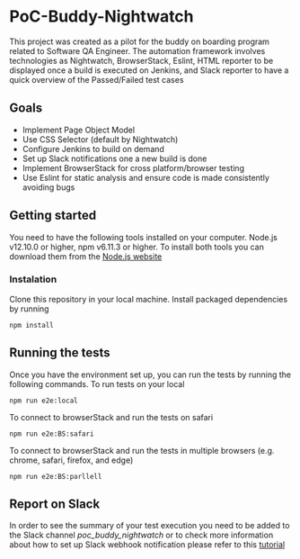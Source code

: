# PoC-Buddy-Nightwatch
This project was created as a pilot for the buddy on boarding program related to Software QA Engineer. The automation framework involves technologies as Nightwatch, BrowserStack, Eslint, HTML reporter to be displayed once a build is executed on Jenkins, and Slack reporter to have a quick overview of the Passed/Failed test cases
## Goals
* Implement Page Object Model
* Use CSS Selector (default by Nightwatch)
* Configure Jenkins to build on demand
* Set up Slack notifications one a new build is done
* Implement BrowserStack for cross platform/browser testing
* Use Eslint for static analysis and ensure code is made consistently avoiding bugs
## Getting started
You need to have the following tools installed on your computer.
Node.js v12.10.0 or higher, npm v6.11.3 or higher. To install both tools you can download them from the [Node.js website](https://nodejs.org/en/)
### Instalation
Clone this repository in your local machine. Install packaged dependencies by running
```
npm install
```
## Running the tests
Once you have the environment set up, you can run the tests by running the following commands.
To run tests on your local
```
npm run e2e:local
```
To connect to browserStack and run the tests on safari
```
npm run e2e:BS:safari
```
To connect to browserStack and run the tests in multiple browsers (e.g. chrome, safari, firefox, and edge)
```
npm run e2e:BS:parllell 
```
## Report on Slack
In order to see the summary of your test execution you need to be added to the Slack channel *poc_buddy_nightwatch* or to check more information about how to set up Slack webhook notification please refer to this [tutorial](https://kb.itglue.com/hc/en-us/articles/228469048-Setting-up-Slack-webhook-notifications)
